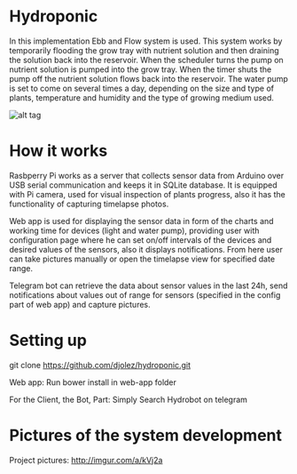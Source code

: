 # Hydroponic

In this implementation Ebb and Flow system is used. This system works by temporarily flooding the grow tray with nutrient solution and then draining the solution back into the reservoir. When the scheduler turns the pump on nutrient solution is pumped into the grow tray. When the timer shuts the pump off the nutrient solution flows back into the reservoir. The water pump is set to come on several times a day, depending on the size and type of plants, temperature and humidity and the type of growing medium used.

![alt tag](http://gardenious.com/wp-content/uploads/2014/08/how-to-build-an-ebb-and-flow-hydroponic-system.png)

# How it works

Rasbperry Pi works as a server that collects sensor data from Arduino over USB serial communication and keeps it in SQLite database. It is equipped with Pi camera, used for visual inspection of plants progress, also it has the functionality of capturing timelapse photos.

Web app is used for displaying the sensor data in form of the charts and working time for devices (light and water pump), providing user with configuration page where he can set on/off intervals of the devices and desired values of the sensors, also it displays notifications. From here user can take pictures manually or open the timelapse view for specified date range.

Telegram bot can retrieve the data about sensor values in the last 24h, send notifications about values out of range for sensors (specified in the config part of web app) and capture pictures.

# Setting up

git clone https://github.com/djolez/hydroponic.git

Web app: Run bower install in web-app folder

For the Client, the Bot, Part: Simply Search Hydrobot on telegram


# Pictures of the system development

Project pictures: http://imgur.com/a/kVj2a
